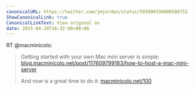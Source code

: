 ```yaml
---
canonicalURL: https://twitter.com/jmjordan/status/593090330800586752
ShowCanonicalLink: true
CanonicalLinkText: View original on
date: 2015-04-28T16:32:08+00:00
---
```

RT @macminicolo:
> Getting started with your own Mac mini server is simple: [blog.macminicolo.net/post/117609799183/how-to-host-a-mac-mini-server](http://blog.macminicolo.net/post/117609799183/how-to-host-a-mac-mini-server)
> 
> And now is a great time to do it: [macminicolo.net/100](http://macminicolo.net/100)